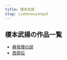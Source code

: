 ```yaml
---
title: 榎本武揚
slug: jiabenwuyanga3
---
```


## 榎本武揚の作品一覧

- [瘠我慢の説](jiwomannoshuo-478)
- [西周伝](xizhouchuan-8b3)
